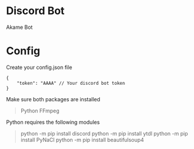 # Discord Bot

Akame Bot

# Config

Create your config.json file

```
{
    "token": "AAAA" // Your discord bot token
}
```

Make sure both packages are installed
> Python
> FFmpeg

Python requires the following modules
> python -m pip install discord
> python -m pip install ytdl
> python -m pip install PyNaCl
> python -m pip install beautifulsoup4